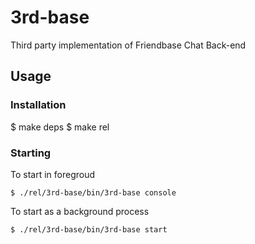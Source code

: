 3rd-base
========

Third party implementation of Friendbase Chat Back-end


## Usage

### Installation 
  $ make deps
  $ make rel
  
### Starting
To start in foregroud
  
    $ ./rel/3rd-base/bin/3rd-base console
  
To start as a background process

    $ ./rel/3rd-base/bin/3rd-base start
